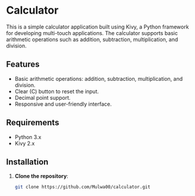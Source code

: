# Calculator

This is a simple calculator application built using Kivy, a Python framework for developing multi-touch applications. The calculator supports basic arithmetic operations such as addition, subtraction, multiplication, and division.

## Features

- Basic arithmetic operations: addition, subtraction, multiplication, and division.
- Clear (C) button to reset the input.
- Decimal point support.
- Responsive and user-friendly interface.

## Requirements

- Python 3.x
- Kivy 2.x

## Installation

1. **Clone the repository**:
   ```sh
   git clone https://github.com/Mulwa00/calculator.git
